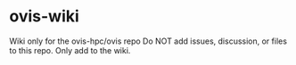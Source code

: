 # ovis-wiki
Wiki only for the ovis-hpc/ovis repo
Do NOT add issues, discussion, or files to this repo. Only add to the wiki.
